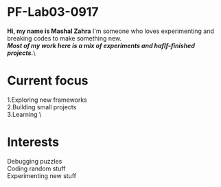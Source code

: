 # PF-Lab03-0917
**Hi, my name is Mashal Zahra**
I'm someone who loves experimenting and breaking codes to make something new.\
***Most of my work here is a mix of experiments and haflf-finished projects.***\
# Current focus
1.Exploring new frameworks\
2.Building small projects\
3.Learning \
# Interests
Debugging puzzles\
Coding random stuff\
Experimenting new stuff
